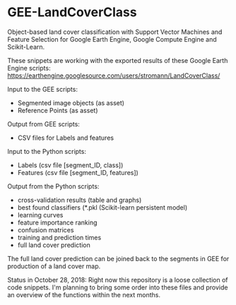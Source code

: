 # GEE-LandCoverClass
Object-based land cover classification with Support Vector Machines and Feature Selection for Google Earth Engine, Google Compute Engine and Scikit-Learn.

These snippets are working with the exported results of these Google Earth Engine scripts: https://earthengine.googlesource.com/users/stromann/LandCoverClass/

Input to the GEE scripts:
- Segmented image objects (as asset)
- Reference Points (as asset)

Output from GEE scripts:
- CSV files for Labels and features

Input to the Python scripts:
- Labels (csv file [segment_ID, class])
- Features (csv file [segment_ID, features])

Output from the Python scripts:
- cross-validation results (table and graphs)
- best found classifiers (*.pkl (Scikit-learn persistent model)
- learning curves
- feature importance ranking
- confusion matrices
- training and prediction times
- full land cover prediction

The full land cover prediction can be joined back to the segments in GEE for production of a land cover map.


Status in October 28, 2018:
Right now this repository is a loose collection of code snippets.
I'm planning to bring some order into these files and provide an overview of the functions within the next months.
